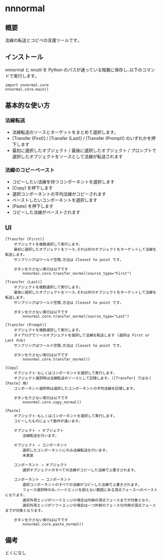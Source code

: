 # nnnormal

## 概要
法線の転送とコピペの支援ツールです｡

## インストール
nnnormal と nnutil を Python のパスが通っている階層に保存し､以下のコマンドで実行します｡
```
import nnnormal.core
nnnormal.core.main()
```

## 基本的な使い方
### 法線転送
- 法線転送のソースとターゲットをまとめて選択します｡
- [Transfer (First)] / [Transfer (Last)] / [Transfer (Prompt)] のいずれかを押下します
- 最初に選択したオブジェクト / 最後に選択したオブジェクト / プロンプトで選択したオブジェクトをソースとして法線が転送されます
  
### 法線のコピーペースト
- コピーしたい法線を持つコンポーネントを選択します
- [Copy] を押下します
- 選択コンポーネントの平均法線がコピーされます
- ペーストしたいコンポーネントを選択します
- [Paste] を押下します
- コピーした法線がペーストされます

## UI
    [Transfer (First)]
        オブジェクトを複数選択して実行します｡
        最初に選択したオブジェクトをソース､それ以外のオブジェクトをターゲットして法線を転送します｡
        サンプリングはワールド空間､方法は Closest to point です｡

        ボタンを介さない実行は以下です
            nnnormal.core.transfar_normal(source_type="First")

    [Transfer (Last)]
        オブジェクトを複数選択して実行します｡
        最後に選択したオブジェクトをソース､それ以外のオブジェクトをターゲットして法線を転送します｡
        サンプリングはワールド空間､方法は Closest to point です｡

        ボタンを介さない実行は以下です
            nnnormal.core.transfar_normal(source_type="Last")

    [Transfer (Prompt)] 
        オブジェクトを複数選択して実行します｡
        ダイアログでソースオブジェクトを選択して法線を転送します (選択は First or Last のみ)
        サンプリングはワールド空間､方法は Closest to point です｡

        ボタンを介さない実行は以下です
            nnnormal.core.transfar_normal()

    [Copy]
        オブジェクト･もしくはコンポーネントを選択して実行します｡
        オブジェクト選択時は法線転送のソースとして記憶します｡ ([Transfer] ではなく [Paste] 用)
        コンポーネント選択時は選択したコンポーネントの平均法線を記憶します｡

        ボタンを介さない実行は以下です
            nnnormal.core.copy_normal()

    [Paste]
        オブジェクト･もしくはコンポーネントを選択して実行します｡
        コピーしたものによって動作が違います｡

        オブジェクト → オブジェクト
            法線転送を行います｡

        オブジェクト → コンポーネント
            選択したコンポーネントにのみ法線転送を行います｡
            未実装

        コンポーネント → オブジェクト
            選択オブジェクトのすべての法線がコピーした法線で上書きされます｡

        コンポーネント → コンポーネント
            選択コンポーネントのすべての法線がコピーした法線で上書きされます｡
            フェース選択時のみ､ハードエッジを超えない範囲にある頂点フェースへのペーストになります｡
            選択外周エッジがハードエッジの場合は内側の頂点フェースまでが対象となり､
            選択外周エッジがソフトエッジの場合は一つ外側のフェースの内側の頂点フェースまでが対象となります｡

        ボタンを介さない実行は以下です
            nnnormal.core.paste_normal()
    

## 備考
とくになし


